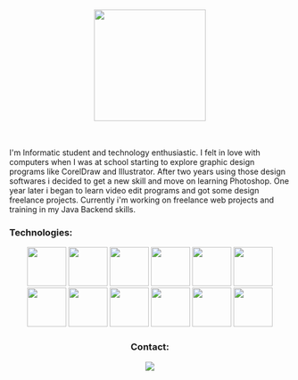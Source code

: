 ###
<div id="header" align="center">
  <img src="https://drive.google.com/file/d/1jn_0PRIwIPGl4u7t1zVPgMPMxRHELdy2/view?usp=sharing" height="200"/>
  
</div>

<br>
<br>

I'm Informatic student and technology enthusiastic. I felt in love with computers when I was at school starting to explore graphic design programs like CorelDraw and Illustrator. After two years using those design softwares i decided to get a new skill and move on learning Photoshop. One year later i began to learn video edit programs and got some design freelance projects. Currently i'm working on freelance web projects and training in my Java Backend skills.

### Technologies:

<div id="technologies" align="center">
   <img src="https://www.foc.es/wp-content/uploads/2020/09/Java-Logo.png" height="70"/>
   <img src="https://stackjava.com/wp-content/uploads/2017/12/spring-logo.png" height="70"/>
   <img src="http://198.211.104.161/wp-content/uploads/2014/01/Hibernate-logo.png" height="70"/>
   <img src="https://pipedream.com/s.v0/app_1YMhwo/logo/orig" height="70"/>
   <img src="https://niixer.com/wp-content/uploads/2020/11/spring-boot.png" height="70"/>
   <img src="https://www.tech-wd.com/wd/wp-content/uploads/2011/01/HTML5_Badge_256.png" height="70"/>
   <img src="https://www.logolynx.com/images/logolynx/s_6e/6e6e1283cd55308a55b9eae8197b5e9b.png" height="70"/>
   <img src="https://git-scm.com/images/logos/downloads/Git-Icon-1788C.png" height="70"/>
   <img src="https://mobilunity.com/wp-content/uploads/2018/08/JUnit-300x300.png" height="70"/>
   <img src="https://blog.postman.com/wp-content/uploads/2018/04/logo-mark-300x300.png" height="70"/>
   <img src="https://seeklogo.com/images/T/thymeleaf-logo-6E4D42A713-seeklogo.com.png" height="70"/>
  <img src="https://cdn.iconscout.com/icon/free/png-512/free-sass-3629037-3030394.png?f=avif&w=512" height="70"/>
<div>

### Contact:
<div id="badges" align="center">
  <a href="https://www.linkedin.com/in/gianmarco-armijos-cossio-b7866925b">
    <img src="https://img.shields.io/badge/LinkedIn-purple"/>
  </a>
<div>
<!--
**gianmarcoCossioArmijos/gianmarcoCossioArmijos** is a ✨ _special_ ✨ repository because its `README.md` (this file) appears on your GitHub profile.

Here are some ideas to get you started:

- 🔭 I’m currently working on ...
- 🌱 I’m currently learning ...
- 👯 I’m looking to collaborate on ...
- 🤔 I’m looking for help with ...
- 💬 Ask me about ...
- 📫 How to reach me: ...
- 😄 Pronouns: ...
- ⚡ Fun fact: ...
-->
